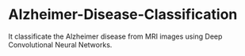 # Alzheimer-Disease-Classification
It classificate the Alzheimer disease from MRI images using Deep Convolutional Neural Networks.
